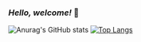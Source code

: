 ### *Hello, welcome!* :smiling_face_with_three_hearts:

![Anurag's GitHub stats](https://github-readme-stats.vercel.app/api?username=YaraDonato&show_icons=true&theme=synthwave&count_private=true)
[![Top Langs](https://github-readme-stats.vercel.app/api/top-langs/?username=YaraDonato&layout=compact)](https://github.com/YaraDonato/github-readme-stats)
